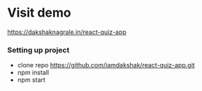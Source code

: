 # Visit demo
https://dakshaknagrale.in/react-quiz-app

### Setting up project

- clone repo https://github.com/iamdakshak/react-quiz-app.git
- npm install
- npm start
